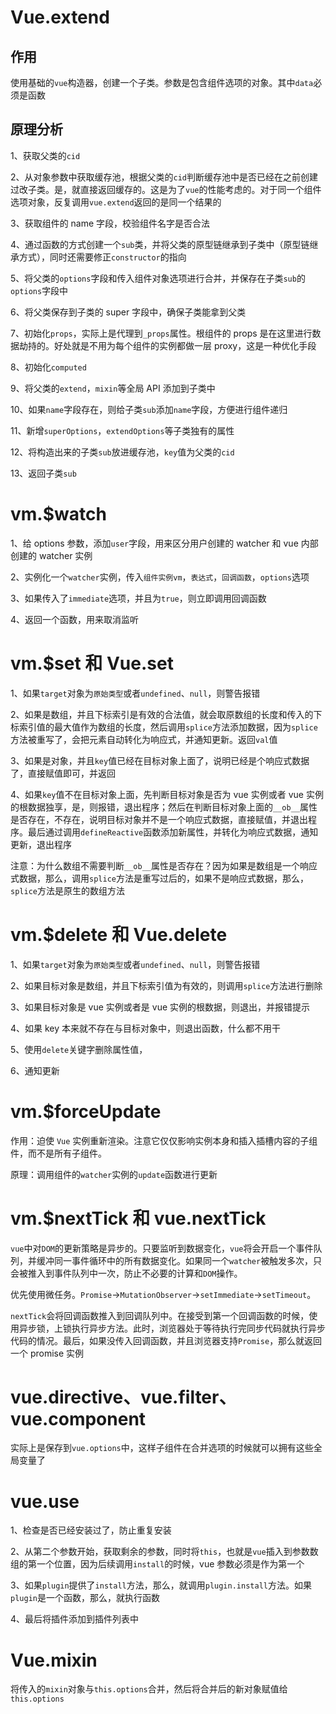 # Vue.extend

## 作用

使用基础的`vue`构造器，创建一个子类。参数是包含组件选项的对象。其中`data`必须是函数

## 原理分析

1、获取父类的`cid`

2、从对象参数中获取缓存池，根据父类的`cid`判断缓存池中是否已经在之前创建过改子类。是，就直接返回缓存的。这是为了`vue`的性能考虑的。对于同一个组件选项对象，反复调用`vue.extend`返回的是同一个结果的

3、获取组件的 name 字段，校验组件名字是否合法

4、通过函数的方式创建一个`sub`类，并将父类的原型链继承到子类中（原型链继承方式），同时还需要修正`constructor`的指向

5、将父类的`options`字段和传入组件对象选项进行合并，并保存在子类`sub`的`options`字段中

6、将父类保存到子类的 super 字段中，确保子类能拿到父类

7、初始化`props`，实际上是代理到`_props`属性。根组件的 props 是在这里进行数据劫持的。好处就是不用为每个组件的实例都做一层 proxy，这是一种优化手段

8、初始化`computed`

9、将父类的`extend`，`mixin`等全局 API 添加到子类中

10、如果`name`字段存在，则给子类`sub`添加`name`字段，方便进行组件递归

11、新增`superOptions`，`extendOptions`等子类独有的属性

12、将构造出来的子类`sub`放进缓存池，`key`值为父类的`cid`

13、返回子类`sub`

# vm.$watch

1、给 options 参数，添加`user`字段，用来区分用户创建的 watcher 和 vue 内部创建的 watcher 实例

2、实例化一个`watcher`实例，传入`组件实例vm`，`表达式`，`回调函数`，`options`选项

3、如果传入了`immediate`选项，并且为`true`，则立即调用回调函数

4、返回一个函数，用来取消监听

# vm.$set 和 Vue.set

1、如果`target`对象为`原始类型`或者`undefined`、`null`，则警告报错

2、如果是数组，并且下标索引是有效的合法值，就会取原数组的长度和传入的下标索引值的最大值作为数组的长度，然后调用`splice`方法添加数据，因为`splice`方法被重写了，会把元素自动转化为响应式，并通知更新。返回`val`值

3、如果是对象，并且`key`值已经在目标对象上面了，说明已经是个响应式数据了，直接赋值即可，并返回

4、如果`key`值不在目标对象上面，先判断目标对象是否为 vue 实例或者 vue 实例的根数据独享，是，则报错，退出程序；然后在判断目标对象上面的`__ob__`属性是否存在，不存在，说明目标对象并不是一个响应式数据，直接赋值，并退出程序。最后通过调用`defineReactive`函数添加新属性，并转化为响应式数据，通知更新，退出程序

注意：为什么数组不需要判断`__ob__`属性是否存在？因为如果是数组是一个响应式数据，那么，调用`splice`方法是重写过后的，如果不是响应式数据，那么，`splice`方法是原生的数组方法

# vm.$delete 和 Vue.delete

1、如果`target`对象为`原始类型`或者`undefined`、`null`，则警告报错

2、如果目标对象是数组，并且下标索引值为有效的，则调用`splice`方法进行删除

3、如果目标对象是 vue 实例或者是 vue 实例的根数据，则退出，并报错提示

4、如果 key 本来就不存在与目标对象中，则退出函数，什么都不用干

5、使用`delete`关键字删除属性值，

6、通知更新

# vm.$forceUpdate

作用：迫使 `Vue` 实例重新渲染。注意它仅仅影响实例本身和插入插槽内容的子组件，而不是所有子组件。

原理：调用组件的`watcher`实例的`update`函数进行更新

# vm.$nextTick 和 vue.nextTick

`vue`中对`DOM`的更新策略是异步的。只要监听到数据变化，`vue`将会开启一个事件队列，并缓冲同一事件循环中的所有数据变化。如果同一个`watcher`被触发多次，只会被推入到事件队列中一次，防止不必要的计算和`DOM`操作。

优先使用微任务。`Promise`->`MutationObserver`->`setImmediate`->`setTimeout`。

`nextTick`会将回调函数推入到回调队列中。在接受到第一个回调函数的时候，使用异步锁，上锁执行异步方法。此时，浏览器处于等待执行完同步代码就执行异步代码的情况。最后，如果没传入回调函数，并且浏览器支持`Promise`，那么就返回一个 promise 实例

# vue.directive、vue.filter、vue.component

实际上是保存到`vue.options`中，这样子组件在合并选项的时候就可以拥有这些全局变量了

# vue.use

1、检查是否已经安装过了，防止重复安装

2、从第二个参数开始，获取剩余的参数，同时将`this`，也就是`vue`插入到参数数组的第一个位置，因为后续调用`install`的时候，vue 参数必须是作为第一个

3、如果`plugin`提供了`install`方法，那么，就调用`plugin.install`方法。如果`plugin`是一个函数，那么，就执行函数

4、最后将插件添加到插件列表中

# Vue.mixin

将传入的`mixin`对象与`this.options`合并，然后将合并后的新对象赋值给`this.options`
